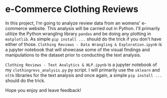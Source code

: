 # e-Commerce Clothing Reviews

In this project, I'm going to analyze review data from an womens' e-commerce website. This analysis will be carried out in Python. I'll primarily utilize the Python wrangling library `pandas` and be doing any plotting in `matplotlib`. As simple `pip install ...` should do the trick if you don't have either of those. `Clothing Reviews - Data Wrangling & Exploration.ipynb` is a jupyter notebook that will showcase some of the visual findings and manipulations to the dataset prior to conducting the text analysis. 

 `Clothing Reviews - Text Analytics & NLP.ipynb` is a jupyter notebook of my `clothingrevs_analysis.py` py script. I will primarily use the `sklearn` and `nltk` libraries for the text analysis and once again, a simple `pip install ...` should do the trick. 
 
 Hope you enjoy and leave feedback!

